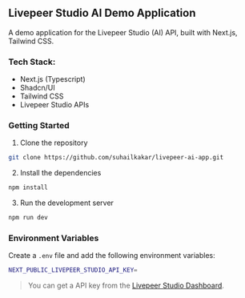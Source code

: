 ## Livepeer Studio AI Demo Application

A demo application for the Livepeer Studio (AI) API, built with Next.js, Tailwind CSS.

### Tech Stack:

- Next.js (Typescript)
- Shadcn/UI
- Tailwind CSS
- Livepeer Studio APIs

### Getting Started

1. Clone the repository

```bash
git clone https://github.com/suhailkakar/livepeer-ai-app.git
```

2. Install the dependencies

```bash
npm install
```

3. Run the development server

```bash
npm run dev
```

### Environment Variables

Create a `.env` file and add the following environment variables:

```bash
NEXT_PUBLIC_LIVEPEER_STUDIO_API_KEY=
```

> You can get a API key from the [Livepeer Studio Dashboard](livepeer.studio/dashboard).
